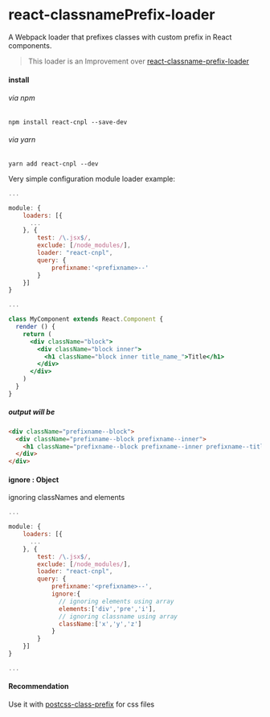 # react-classnamePrefix-loader

A Webpack loader that prefixes classes with custom prefix in React components.

> This loader is an Improvement over [react-classname-prefix-loader](https://github.com/vezetvsem/react-classname-prefix-loader)

#### install

###### via npm
```
npm install react-cnpl --save-dev
```

###### via yarn
```
yarn add react-cnpl --dev
```

Very simple configuration module loader example:

```js
...

module: {
    loaders: [{
      ...
    }, {
        test: /\.jsx$/,
        exclude: [/node_modules/],
        loader: "react-cnpl",
        query: {
            prefixname:'<prefixname>--'
        }
    }]
}

...

```

```jsx
class MyComponent extends React.Component {
  render () {
    return (
      <div className="block">
        <div className="block inner">
          <h1 className="block inner title_name_">Title</h1>
        </div>
      </div>
    )
  }
}
```

##### output will be

```html
<div className="prefixname--block">
  <div className="prefixname--block prefixname--inner">
    <h1 className="prefixname--block prefixname--inner prefixname--title_name_">Title</h1>
  </div>
</div>
```


#### ignore : Object

ignoring classNames and elements

```js
...

module: {
    loaders: [{
      ...
    }, {
        test: /\.jsx$/,
        exclude: [/node_modules/],
        loader: "react-cnpl",
        query: {
            prefixname:'<prefixname>--',
            ignore:{
              // ignoring elements using array
              elements:['div','pre','i'],
              // ignoring classname using array
              className:['x','y','z']
            }
        }
    }]
}

...

```

#### Recommendation

Use it with [postcss-class-prefix](https://github.com/thompsongl/postcss-class-prefix) for css files
